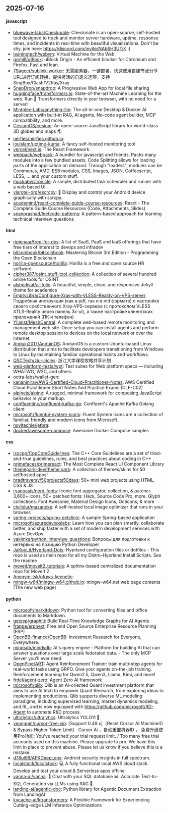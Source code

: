 ## 2025-07-16

#### javascript
* [bluewave-labs/Checkmate](https://github.com/bluewave-labs/Checkmate): Checkmate is an open-source, self-hosted tool designed to track and monitor server hardware, uptime, response times, and incidents in real-time with beautiful visualizations. Don't be shy, join here: https://discord.com/invite/NAb6H3UTjK :)
* [leaningtech/webvm](https://github.com/leaningtech/webvm): Virtual Machine for the Web
* [gorhill/uBlock](https://github.com/gorhill/uBlock): uBlock Origin - An efficient blocker for Chromium and Firefox. Fast and lean.
* [7Sageer/sublink-worker](https://github.com/7Sageer/sublink-worker): 无需服务器，一键部署，快速使用自建节点分享URL进行订阅转换，提供灵活的自定义选项，支持SingBox/Clash/V2Ray/Xray
* [SnapDrop/snapdrop](https://github.com/SnapDrop/snapdrop): A Progressive Web App for local file sharing
* [huggingface/transformers.js](https://github.com/huggingface/transformers.js): State-of-the-art Machine Learning for the web. Run 🤗 Transformers directly in your browser, with no need for a server!
* [Mintplex-Labs/anything-llm](https://github.com/Mintplex-Labs/anything-llm): The all-in-one Desktop & Docker AI application with built-in RAG, AI agents, No-code agent builder, MCP compatibility, and more.
* [CesiumGS/cesium](https://github.com/CesiumGS/cesium): An open-source JavaScript library for world-class 3D globes and maps 🌎
* [nerfies/nerfies.github.io](https://github.com/nerfies/nerfies.github.io): 
* [louislam/uptime-kuma](https://github.com/louislam/uptime-kuma): A fancy self-hosted monitoring tool
* [vercel/next.js](https://github.com/vercel/next.js): The React Framework
* [webpack/webpack](https://github.com/webpack/webpack): A bundler for javascript and friends. Packs many modules into a few bundled assets. Code Splitting allows for loading parts of the application on demand. Through "loaders", modules can be CommonJs, AMD, ES6 modules, CSS, Images, JSON, Coffeescript, LESS, ... and your custom stuff.
* [jhuckaby/Cronicle](https://github.com/jhuckaby/Cronicle): A simple, distributed task scheduler and runner with a web based UI.
* [viarotel-org/escrcpy](https://github.com/viarotel-org/escrcpy): 📱 Display and control your Android device graphically with scrcpy.
* [academind/react-complete-guide-course-resources](https://github.com/academind/react-complete-guide-course-resources): React - The Complete Guide Course Resources (Code, Attachments, Slides)
* [seanprashad/leetcode-patterns](https://github.com/seanprashad/leetcode-patterns): A pattern-based approach for learning technical interview questions

#### html
* [ripienaar/free-for-dev](https://github.com/ripienaar/free-for-dev): A list of SaaS, PaaS and IaaS offerings that have free tiers of interest to devops and infradev
* [bitcoinbook/bitcoinbook](https://github.com/bitcoinbook/bitcoinbook): Mastering Bitcoin 3rd Edition - Programming the Open Blockchain
* [horilla-opensource/horilla](https://github.com/horilla-opensource/horilla): Horilla is a free and open source HR software.
* [cipher387/osint_stuff_tool_collection](https://github.com/cipher387/osint_stuff_tool_collection): A collection of several hundred online tools for OSINT
* [alshedivat/al-folio](https://github.com/alshedivat/al-folio): A beautiful, simple, clean, and responsive Jekyll theme for academics
* [EmptyLibra/Configure-Xray-with-VLESS-Reality-on-VPS-server](https://github.com/EmptyLibra/Configure-Xray-with-VLESS-Reality-on-VPS-server): Подробная инструкция (как в pdf, так и в md формате) о настройке своего совбственного Xray-VPS-сервера (с протоколом VLESS XTLS-Reality через панель 3x-ui), а также настройке клиентских приложений (ПК и телефон)
* [Ylianst/MeshCentral](https://github.com/Ylianst/MeshCentral): A complete web-based remote monitoring and management web site. Once setup you can install agents and perform remote desktop session to devices on the local network or over the Internet.
* [Anduin2017/AnduinOS](https://github.com/Anduin2017/AnduinOS): AnduinOS is a custom Ubuntu-based Linux distribution that aims to facilitate developers transitioning from Windows to Linux by maintaining familiar operational habits and workflows.
* [QSCTech/zju-icicles](https://github.com/QSCTech/zju-icicles): 浙江大学课程攻略共享计划
* [web-platform-tests/wpt](https://github.com/web-platform-tests/wpt): Test suites for Web platform specs — including WHATWG, W3C, and others
* [octra-labs/wallet-gen](https://github.com/octra-labs/wallet-gen): 
* [kananinirav/AWS-Certified-Cloud-Practitioner-Notes](https://github.com/kananinirav/AWS-Certified-Cloud-Practitioner-Notes): AWS Certified Cloud Practitioner Short Notes And Practice Exams (CLF-C02)
* [alpinejs/alpine](https://github.com/alpinejs/alpine): A rugged, minimal framework for composing JavaScript behavior in your markup.
* [confluentinc/confluent-kafka-go](https://github.com/confluentinc/confluent-kafka-go): Confluent's Apache Kafka Golang client
* [microsoft/fluentui-system-icons](https://github.com/microsoft/fluentui-system-icons): Fluent System Icons are a collection of familiar, friendly and modern icons from Microsoft.
* [novitechie/jetbra](https://github.com/novitechie/jetbra): 
* [docker/awesome-compose](https://github.com/docker/awesome-compose): Awesome Docker Compose samples

#### css
* [isocpp/CppCoreGuidelines](https://github.com/isocpp/CppCoreGuidelines): The C++ Core Guidelines are a set of tried-and-true guidelines, rules, and best practices about coding in C++
* [primefaces/primereact](https://github.com/primefaces/primereact): The Most Complete React UI Component Library
* [themepark-dev/theme.park](https://github.com/themepark-dev/theme.park): A collection of themes/skins for 50 selfhosted apps!
* [bradtraversy/50projects50days](https://github.com/bradtraversy/50projects50days): 50+ mini web projects using HTML, CSS & JS
* [ryanoasis/nerd-fonts](https://github.com/ryanoasis/nerd-fonts): Iconic font aggregator, collection, & patcher. 3,600+ icons, 50+ patched fonts: Hack, Source Code Pro, more. Glyph collections: Font Awesome, Material Design Icons, Octicons, & more
* [civilblur/mazanoke](https://github.com/civilblur/mazanoke): A self-hosted local image optimizer that runs in your browser.
* [spring-projects/spring-petclinic](https://github.com/spring-projects/spring-petclinic): A sample Spring-based application
* [microsoft/azuredevopslabs](https://github.com/microsoft/azuredevopslabs): Learn how you can plan smartly, collaborate better, and ship faster with a set of modern development services with Azure DevOps.
* [yakimka/python_interview_questions](https://github.com/yakimka/python_interview_questions): Вопросы для подготовки к интервью на позицию Python Developer
* [JaKooLit/Hyprland-Dots](https://github.com/JaKooLit/Hyprland-Dots): Hyprland configuration files or dotfiles - This repo is used as main repo for all my Distro-Hyprland Install Scripts. See the readme
* [moveit/moveit2_tutorials](https://github.com/moveit/moveit2_tutorials): A sphinx-based centralized documentation repo for MoveIt 2
* [Anonym-tsk/nfqws-keenetic](https://github.com/Anonym-tsk/nfqws-keenetic): 
* [mingw-w64/mingw-w64.github.io](https://github.com/mingw-w64/mingw-w64.github.io): mingw-w64.net web page contents (The new web page)

#### python
* [microsoft/markitdown](https://github.com/microsoft/markitdown): Python tool for converting files and office documents to Markdown.
* [getzep/graphiti](https://github.com/getzep/graphiti): Build Real-Time Knowledge Graphs for AI Agents
* [frappe/erpnext](https://github.com/frappe/erpnext): Free and Open Source Enterprise Resource Planning (ERP)
* [OpenBB-finance/OpenBB](https://github.com/OpenBB-finance/OpenBB): Investment Research for Everyone, Everywhere.
* [mindsdb/mindsdb](https://github.com/mindsdb/mindsdb): AI's query engine - Platform for building AI that can answer questions over large scale federated data. - The only MCP Server you'll ever need
* [OpenPipe/ART](https://github.com/OpenPipe/ART): Agent Reinforcement Trainer: train multi-step agents for real-world tasks using GRPO. Give your agents on-the-job training. Reinforcement learning for Qwen2.5, Qwen3, Llama, Kimi, and more!
* [frdel/agent-zero](https://github.com/frdel/agent-zero): Agent Zero AI framework
* [microsoft/qlib](https://github.com/microsoft/qlib): Qlib is an AI-oriented Quant investment platform that aims to use AI tech to empower Quant Research, from exploring ideas to implementing productions. Qlib supports diverse ML modeling paradigms, including supervised learning, market dynamics modeling, and RL, and is now equipped with https://github.com/microsoft/RD-Agent to automate R&D process.
* [ultralytics/ultralytics](https://github.com/ultralytics/ultralytics): Ultralytics YOLO11 🚀
* [yeongpin/cursor-free-vip](https://github.com/yeongpin/cursor-free-vip): [Support 0.49.x]（Reset Cursor AI MachineID & Bypass Higher Token Limit） Cursor Ai ，自动重置机器ID ， 免费升级使用Pro功能: You've reached your trial request limit. / Too many free trial accounts used on this machine. Please upgrade to pro. We have this limit in place to prevent abuse. Please let us know if you believe this is a mistake.
* [d78ui98/APKDeepLens](https://github.com/d78ui98/APKDeepLens): Android security insights in full spectrum.
* [localstack/localstack](https://github.com/localstack/localstack): 💻 A fully functional local AWS cloud stack. Develop and test your cloud & Serverless apps offline
* [vanna-ai/vanna](https://github.com/vanna-ai/vanna): 🤖 Chat with your SQL database 📊. Accurate Text-to-SQL Generation via LLMs using RAG 🔄.
* [landing-ai/agentic-doc](https://github.com/landing-ai/agentic-doc): Python library for Agentic Document Extraction from LandingAI
* [kvcache-ai/ktransformers](https://github.com/kvcache-ai/ktransformers): A Flexible Framework for Experiencing Cutting-edge LLM Inference Optimizations

